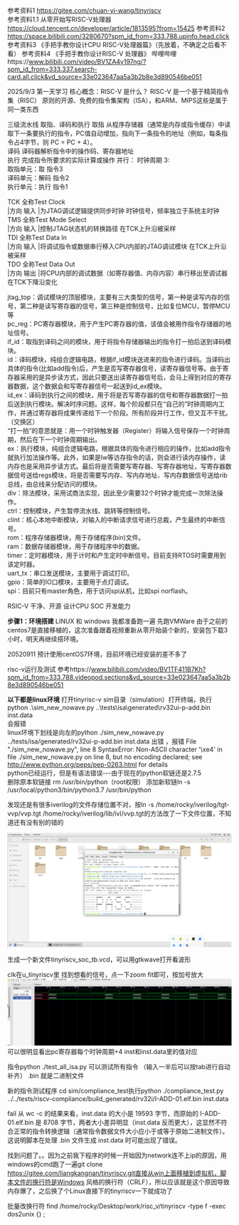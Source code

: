 参考资料1 https://gitee.com/chuan-yi-wang/tinyriscv  
参考资料1.1 从零开始写RISC-V处理器 https://cloud.tencent.cn/developer/article/1813595?from=15425
参考资料2 https://space.bilibili.com/3280670?spm_id_from=333.788.upinfo.head.click  
参考资料3 《手把手教你设计CPU  RISC-V处理器篇》（先放着，不确定之后看不看）
参考资料4 《手把手教你设计RISC-V 处理器》 哔哩哔哩https://www.bilibili.com/video/BV1ZA4y197ng/?spm_id_from=333.337.search-card.all.click&vd_source=33e023647aa5a3b2b8e3d890546be051

2025/9/3 第一天学习
核心概念：RISC-V 是什么？
RISC-V 是一个基于精简指令集（RISC） 原则的开源、免费的指令集架构（ISA），和ARM、MIPS这些是属于同一类东西

三级流水线 取指、译码和执行
取指 从程序存储器（通常是内存或指令缓存）中读取下一条要执行的指令，PC值自动增加，指向下一条指令的地址（例如，每条指令占4字节，则 PC = PC + 4）。  
译码 译码器解析指令中的操作码、寄存器地址  
执行 完成指令所要求的实际计算或操作 
并行： 
时钟周期 3:  
取指单元：取 指令3  
译码单元：解码 指令2  
执行单元：执行 指令1  


TCK	全称Test Clock  	      
|方向 输入	|为JTAG调试逻辑提供同步时钟	时钟信号，频率独立于系统主时钟  
TMS	全称Test Mode Select  
|方向 输入	|控制JTAG状态机的转换路径	在TCK上升沿被采样  
TDI	全称Test Data In  	    
|方向 输入	|将调试指令或数据串行移入CPU内部的JTAG调试模块	在TCK上升沿被采样  
TDO	全称Test Data Out  	    
|方向 输出	|将CPU内部的调试数据（如寄存器值、内存内容）串行移出至调试器	在TCK下降沿变化  

jtag_top：调试模块的顶层模块，主要有三大类型的信号，第一种是读写内存的信号，第二种是读写寄存器的信号，第三种是控制信号，比如复位MCU，暂停MCU等  
pc_reg：PC寄存器模块，用于产生PC寄存器的值，该值会被用作指令存储器的地址信号。  
if_id：取指到译码之间的模块，用于将指令存储器输出的指令打一拍后送到译码模块。  
id：译码模块，纯组合逻辑电路，根据if_id模块送进来的指令进行译码。当译码出具体的指令(比如add指令)后，产生是否写寄存器信号，读寄存器信号等。由于寄存器采用的是异步读方式，因此只要送出读寄存器信号后，会马上得到对应的寄存器数据，这个数据会和写寄存器信号一起送到id_ex模块。  
id_ex：译码到执行之间的模块，用于将是否写寄存器的信号和寄存器数据打一拍后送到执行模块。解决时序问题。这样，每个阶段都只在“自己的”时钟周期内工作，并通过寄存器将成果传递给下一个阶段。所有阶段并行工作，但又互不干扰。（交换区）        
“打一拍”的意思就是：用一个时钟触发器（Register）将输入信号保存一个时钟周期，然后在下一个时钟周期输出。  
ex：执行模块，纯组合逻辑电路，根据具体的指令进行相应的操作，比如add指令就执行加法操作等。此外，如果是lw等访存指令的话，则会进行读内存操作，读内存也是采用异步读方式。最后将是否需要写寄存器、写寄存器地址，写寄存器数据信号送给regs模块，将是否需要写内存、写内存地址、写内存数据信号送给rib总线，由总线来分配访问的模块。  
div：除法模块，采用试商法实现，因此至少需要32个时钟才能完成一次除法操作。  
ctrl：控制模块，产生暂停流水线、跳转等控制信号。  
clint：核心本地中断模块，对输入的中断请求信号进行总裁，产生最终的中断信号。  
rom：程序存储器模块，用于存储程序(bin)文件。  
ram：数据存储器模块，用于存储程序中的数据。  
timer：定时器模块，用于计时和产生定时中断信号。目前支持RTOS时需要用到该定时器。  
uart_tx：串口发送模块，主要用于调试打印。  
gpio：简单的IO口模块，主要用于点灯调试。  
spi：目前只有master角色，用于访问spi从机，比如spi norflash。  

RSIC-V 干净、开源  设计CPU SOC 开发能力


**步骤1：环境搭建**
LINUX 和 windows 我都准备跑一遍
先跑VMWare  由于之前的centos7是直接移植的，这次准备跟着视频重新从零开始装个新的，安装包下载3小时，明天再继续搭环境。

20520911
预计使用centOS7环境，目前环境已经安装的差不多了


risc-v运行及测试 参考https://www.bilibili.com/video/BV1TF411B7Kh?spm_id_from=333.788.videopod.sections&vd_source=33e023647aa5a3b2b8e3d890546be051

**以下都是linux环境**
打开tinyrisc-v sim目录（simulation）打开终端，执行
python .\sim_new_nowave.py ..\tests\isa\generated\rv32ui-p-add.bin inst.data  
会报错  
linux环境下划线是向左的python ./sim_new_nowave.py ../tests/isa/generated/rv32ui-p-add.bin inst.data
出错 ，报错
  File "./sim_new_nowave.py", line 8
SyntaxError: Non-ASCII character '\xe4' in file ./sim_new_nowave.py on line 8, but no encoding declared; see http://www.python.org/peps/pep-0263.html for details  
python已经运行，但是有语法错误---由于现在的python软链还是2.7.5  
删除原本软链接 rm /usr/bin/python（root权限）
添加新软链ln -s /usr/local/python3/bin/python3.7 /usr/bin/python

发现还是有很多iverilog的文件存储位置不对，按ln -s /home/rocky/iverilog/tgt-vvp/vvp.tgt /home/rocky/iverilog/lib/ivl/vvp.tgt的方法改了一下文件位置，不知道还有没有别的错的

![](images/2025091101.png)

生成一个新文件tinyriscv_soc_tb.vcd，可以用gtkwave打开看波形

clk在u_tinyriscv里
找到想看的信号，点一下zoom fit即可，按加号放大
![](images/2025091102.png)
可以很明显看出pc寄存器每个时钟周期+4
inst和inst.data里的值对应


指令python ./test_all_isa.py  可以测试所有指令 （输入一半后可以按tab进行自动补齐）
.bin 就是二进制文件


新的指令测试程序
cd sim/compliance_test执行python ./compliance_test.py ../../tests/riscv-compliance/build_generated/rv32i/I-ADD-01.elf.bin inst.data

fail
从 wc -c 的结果来看，inst.data 的大小是 19593 字节，而原始的 I-ADD-01.elf.bin 是 8708 字节，两者大小差异明显（inst.data 反而更大），这显然不符合正常的指令转换逻辑（通常指令数据文件大小应小于或等于原始二进制文件）。这说明脚本在处理 .bin 文件生成 inst.data 时可能出现了错误。

找到问题了。。因为之前我下程序的时候一开始因为network连不上ip的原因，用windows的cmd跑了一遍git clone https://gitee.com/liangkangnan/tinyriscv.git直接从win上面移植到虚拟机，脚本文件的换行符是Windows 风格的换行符（CRLF），所以应该就是这个原因导致内存爆了，之后换了个Linux直接下的tinyriscv一下就成功了

批量改换行符
find /home/rocky/Desktop/work/risc_v/tinyriscv -type f -exec dos2unix {} \;
